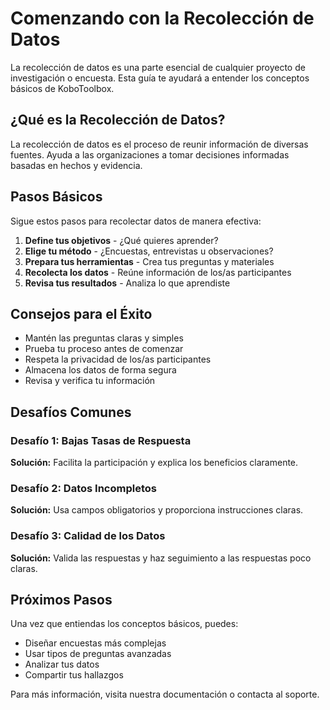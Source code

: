 # Comenzando con la Recolección de Datos

La recolección de datos es una parte esencial de cualquier proyecto de investigación o encuesta. Esta guía te ayudará a entender los conceptos básicos de KoboToolbox.

## ¿Qué es la Recolección de Datos?

La recolección de datos es el proceso de reunir información de diversas fuentes. Ayuda a las organizaciones a tomar decisiones informadas basadas en hechos y evidencia.

## Pasos Básicos

Sigue estos pasos para recolectar datos de manera efectiva:

1. **Define tus objetivos** - ¿Qué quieres aprender?
2. **Elige tu método** - ¿Encuestas, entrevistas u observaciones?
3. **Prepara tus herramientas** - Crea tus preguntas y materiales
4. **Recolecta los datos** - Reúne información de los/as participantes
5. **Revisa tus resultados** - Analiza lo que aprendiste

## Consejos para el Éxito

- Mantén las preguntas claras y simples
- Prueba tu proceso antes de comenzar
- Respeta la privacidad de los/as participantes
- Almacena los datos de forma segura
- Revisa y verifica tu información

## Desafíos Comunes

### Desafío 1: Bajas Tasas de Respuesta
**Solución:** Facilita la participación y explica los beneficios claramente.

### Desafío 2: Datos Incompletos
**Solución:** Usa campos obligatorios y proporciona instrucciones claras.

### Desafío 3: Calidad de los Datos
**Solución:** Valida las respuestas y haz seguimiento a las respuestas poco claras.

## Próximos Pasos

Una vez que entiendas los conceptos básicos, puedes:
- Diseñar encuestas más complejas
- Usar tipos de preguntas avanzadas
- Analizar tus datos
- Compartir tus hallazgos

Para más información, visita nuestra documentación o contacta al soporte.
